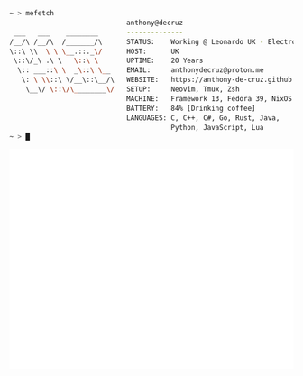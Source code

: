<!--
**Anthony-de-cruz/Anthony-de-cruz** is a ✨ _special_ ✨ repository because its `README.md` (this file) appears on your GitHub profile.

Here are some ideas to get you started:

- 🔭 I’m currently working on ...
- 🌱 I’m currently learning ...
- 👯 I’m looking to collaborate on ...
- 🤔 I’m looking for help with ...
- 💬 Ask me about ...
- 📫 How to reach me: ...
- 😄 Pronouns: ...
- ⚡ Fun fact: ...
-->

<!--
# Hi
## My Setup
![Static Badge](https://img.shields.io/badge/OS-Linux-%23009b9e?style=for-the-badge&logo=Linux&logoColor=white)
![Static Badge](https://img.shields.io/badge/Distro-Fedora-%23009b9e?style=for-the-badge&logo=Fedora&logoColor=white)
![Static Badge](https://img.shields.io/badge/Shell-ZSH-%23009b9e?style=for-the-badge&logo=gnometerminal&logoColor=white)

![Static Badge](https://img.shields.io/badge/Editor-VS%20Code-%23009b9e?style=for-the-badge&logo=visualstudiocode&logoColor=white)
![Static Badge](https://img.shields.io/badge/Editor-Neovim-%23009b9e?style=for-the-badge&logo=neovim&logoColor=white)

![Static Badge](https://img.shields.io/badge/Tool-GIT-%23009b9e?style=for-the-badge&logo=GIT&logoColor=white)
![Static Badge](https://img.shields.io/badge/Tool-GITHUB-%23009b9e?style=for-the-badge&logo=GIThub&logoColor=white)

## Things I've Done
![Static Badge](https://img.shields.io/badge/Lang-Python-%23009b9e?style=for-the-badge&logo=Python&logoColor=white)
![Static Badge](https://img.shields.io/badge/Lang-Java-%23009b9e?style=for-the-badge&logo=Java&logoColor=white)
![Static Badge](https://img.shields.io/badge/Lang-Rust-%23009b9e?style=for-the-badge&logo=Rust&logoColor=white)
![Static Badge](https://img.shields.io/badge/Lang-C-%23009b9e?style=for-the-badge&logo=C&logoColor=white)
![Static Badge](https://img.shields.io/badge/Lang-C++-%23009b9e?style=for-the-badge&logo=C%2B%2B&logoColor=white)

![Static Badge](https://img.shields.io/badge/Lang-Javascript-%23009b9e?style=for-the-badge&logo=Javascript&logoColor=white)
![Static Badge](https://img.shields.io/badge/Web-HTML-%23009b9e?style=for-the-badge&logo=HTML5&logoColor=white)
![Static Badge](https://img.shields.io/badge/Web-CSS-%23009b9e?style=for-the-badge&logo=css3&logoColor=white)

![Static Badge](https://img.shields.io/badge/DB-PostgreSQL-%23009b9e?style=for-the-badge&logo=postgresql&logoColor=white)
-->

```sh
~ > mefetch
                             anthony@decruz
 ___   ___    ________       --------------
/__/\ /__/\  /_______/\      STATUS:    Working @ Leonardo UK - Electronic Warfare
\::\ \\  \ \ \__.::._\/      HOST:      UK
 \::\/_\ .\ \   \::\ \       UPTIME:    20 Years
  \:: ___::\ \  _\::\ \__    EMAIL:     anthonydecruz@proton.me
   \: \ \\::\ \/__\::\__/\   WEBSITE:   https://anthony-de-cruz.github.io/
    \__\/ \::\/\________\/   SETUP:     Neovim, Tmux, Zsh
                             MACHINE:   Framework 13, Fedora 39, NixOS 24
                             BATTERY:   84% [Drinking coffee]
                             LANGUAGES: C, C++, C#, Go, Rust, Java,
                                        Python, JavaScript, Lua
~ > █
```
<p align="left">
  <img src="/github-metrics.svg" alt="Metrics">
</p>
